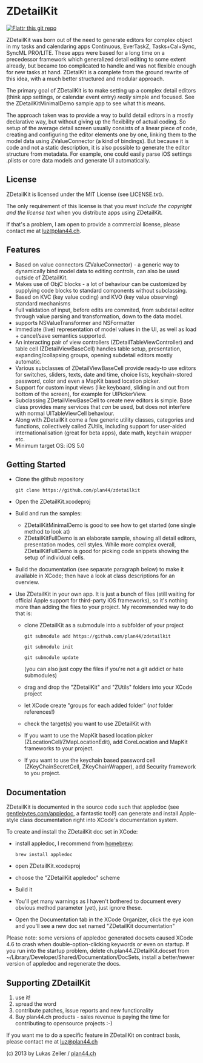 
ZDetailKit
==========

[![Flattr this git repo](http://api.flattr.com/button/flattr-badge-large.png)](https://flattr.com/submit/auto?user_id=luz&url=https://github.com/plan44/zdetailkit&title=ZDetailKit&language=&tags=github&category=software)

ZDetailKit was born out of the need to generate editors for complex object in my tasks and calendaring apps
Continuous, EverTaskZ, Tasks+Cal+Sync, SyncML PRO/LITE. These apps were based for a long time
on a precedessor framework which generalized detail editing to some extent already, but became too complicated to
handle and was not flexible enough for new tasks at hand.
ZDetaiKit is a complete from the ground rewrite of this idea, with a much better structured and modular
approach.

The primary goal of ZDetailKit is to make setting up a complex detail editors (think app settings,
or calendar event entry) _really_ simple and focused. See the ZDetailKitMinimalDemo sample app to 
see what this means.

The approach taken was to provide a way to build detail editors in a mostly declarative way, but
without giving up the flexibility of actual coding. So setup of the average detail screen
usually consists of a linear piece of code, creating and configuring the editor elements one by one,
linking them to the model data using ZValueConnector (a kind of bindings).
But because it is code and not a static description, it is also  possible to generate
the editor structure from metadata. For example, one could easily parse iOS settings .plists
or core data models and generate UI automatically.

License
-------

ZDetailKit is licensed under the MIT License (see LICENSE.txt).

The only requirement of this license is that you *must include the copyright
and the license text* when you distribute apps using ZDetailKit.

If that's a problem, I am open to provide a commercial license, please contact me at [luz@plan44.ch](mailto:luz@plan44.ch).


Features
--------

- Based on value connectors (ZValueConnector) - a generic way to dynamically bind model data
  to editing controls, can also be used outside of ZDetailKit.
- Makes use of ObjC blocks - a lot of behaviour can be customized by supplying code blocks to
  standard components without subclassing.
- Based on KVC (key value coding) and KVO (key value observing) standard mechanisms
- Full validation of input, before edits are commited, from subdetail editor through
  value parsing and transformation, down to the data model.
- supports NSValueTransformer and NSFormatter
- Immediate (live) representation of model values in the UI, as well as
  load + cancel/save semantics supported.
- An interacting pair of view controllers (ZDetailTableViewController) and table
  cell (ZDetailViewBaseCell) handles table setup, presentation, expanding/collapsing
  groups, opening subdetail editors mostly automatic.
- Various subclasses of ZDetailViewBaseCell provide ready-to use editors for switches,
  sliders, texts, date and time, choice lists, keychain-stored password, color and
  even a MapKit based location picker.
- Support for custom input views (like keyboard, sliding in and out from bottom of the screen),
  for example for UIPickerView.
- Subclassing ZDetailViewBaseCell to create new editors is simple. Base class provides
  many services that _can_ be used, but does not interfere with normal UITableViewCell
  behaviour.
- Along with ZDetailKit come a few generic utility classes, categories and functions,
  collectively called ZUtils, including support for user-aided internationalisation
  (great for beta apps), date math, keychain wrapper etc.
- Minimum target OS: iOS 5.0


Getting Started
---------------

- Clone the github repository

    `git clone https://github.com/plan44/zdetailkit`

- Open the ZDetailKit.xcodeproj

- Build and run the samples:
  
  + ZDetailKitMinimalDemo is good to see how to get started (one single method to look at)
  + ZDetailKitFullDemo is an elaborate sample, showing all detail editors, presentation
    modes, cell styles. While more complex overall, ZDetailKitFullDemo is good for picking
    code snippets showing the setup of individual cells.

- Build the documentation (see separate paragraph below) to make it available in XCode;
  then have a look at class descriptions for an overview.

- Use ZDetailKit in your own app. It is just a bunch of files (still waiting for official Apple support
  for third-party iOS frameworks), so it's nothing more than adding the files to your project.
  My recommended way to do that is:
  + clone ZDetailKit as a submodule into a subfolder of your project
  
     `git submodule add https://github.com/plan44/zdetailkit`

     `git submodule init`

     `git submodule update`
     
    (you can also just copy the files if you're not a git addict or hate submodules)

  + drag and drop the "ZDetailKit" and "ZUtils" folders into your XCode project
  + let XCode create "groups for each added folder" (_not_ folder references!)
  + check the target(s) you want to use ZDetailKit with
  + If you want to use the MapKit based location picker (ZLocationCell/ZMapLocationEdit),
    add CoreLocation and MapKit frameworks to your project.
  + If you want to use the keychain based password cell (ZKeyChainSecretCell, ZKeyChainWrapper),
    add Security framework to you project.


Documentation
-------------

ZDetailKit is documented in the source code such that appledoc (see [gentlebytes.com/appledoc](http://gentlebytes.com/appledoc/), a fantastic tool!)
can generate and install Apple-style class documentation right into XCode's documentation system.

To create and install the ZDetailKit doc set in XCode:

- install appledoc, I recommend from [homebrew](http://mxcl.github.com/homebrew/):

    `brew install appledoc`

- open ZDetailKit.xcodeproj
- choose the "ZDetailKit appledoc" scheme
- Build it
- You'll get many warnings as I haven't bothered to document every obvious method parameter (yet),
  just ignore these.
- Open the Documentation tab in the XCode Organizer, click the eye icon and you'll see
  a new doc set named "ZDetailKit documentation"

Please note: some versions of appledoc generated docsets caused XCode 4.6 to crash when
double-option-clicking keywords or even on startup. If you run into the startup problem,
delete ch.plan44.ZDetailKit.docset from ~/Library/Developer/Shared/Documentation/DocSets,
install a better/newer version of appledoc and regenerate the docs.


Supporting ZDetailKit
---------------------

1. use it!
2. spread the word
3. contribute patches, issue reports and new functionality
4. Buy plan44.ch products - sales revenue is paying the time for contributing to opensource projects :-)

If you want me to do a specific feature in ZDetailKit on contract basis, please contact me at [luz@plan44.ch](mailto:luz@plan44.ch)


(c) 2013 by Lukas Zeller / [plan44.ch](http://www.plan44.ch)







